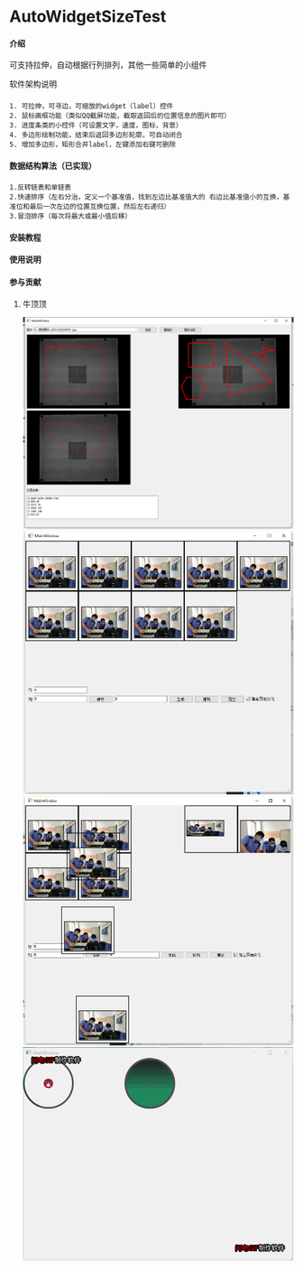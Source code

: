 # AutoWidgetSizeTest

#### 介绍
可支持拉伸，自动根据行列排列，其他一些简单的小组件

软件架构说明

####
    1. 可拉伸，可寻边，可缩放的widget（label）控件
    2. 鼠标画框功能（类似QQ截屏功能，截取返回后的位置信息的图片即可）
    3. 进度条类的小控件（可设置文字，速度，图标，背景）
    4. 多边形绘制功能，结束后返回多边形轮廓，可自动闭合
    5. 增加多边形，矩形合并label，左键添加右键可删除
####
#### 数据结构算法（已实现）
####
    1.反转链表和单链表
    2.快速排序（左右分治，定义一个基准值，找到左边比基准值大的 右边比基准值小的互换，基准位和最后一次左边的位置互换位置，然后左右递归）
    3.冒泡排序（每次将最大或最小值后移）
####
#### 安装教程



#### 使用说明



#### 参与贡献

1.  牛顶顶

    ![输入图片说明](image/merge.png)
    ![输入图片说明](image/autosize1.png)
    ![输入图片说明](image/autosize2.png)
    ![输入图片说明](image/test.gif)
